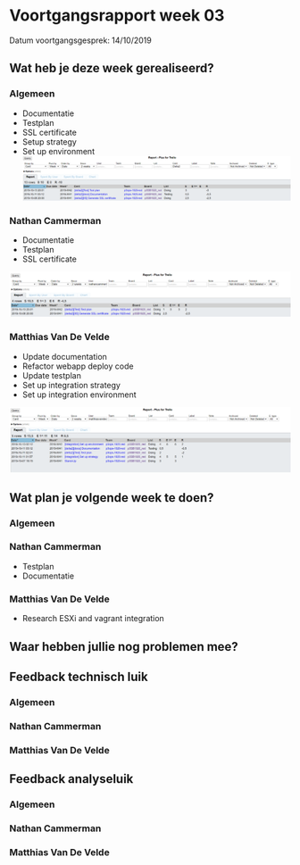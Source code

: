 # Voortgangsrapport week 03

Datum voortgangsgesprek: 14/10/2019


## Wat heb je deze week gerealiseerd?

### Algemeen

* Documentatie 
* Testplan
* SSL certificate
* Setup strategy
* Set up environment
![Time-per-assignment](images/week03-time-per-assignment.png)


### Nathan Cammerman

* Documentatie 
* Testplan
* SSL certificate

![Time-registration-week03-nathanwammerman](images/week03-nathancammerman.png)


### Matthias Van De Velde

* Update documentation
* Refactor webapp deploy code 
* Update testplan
* Set up integration strategy
* Set up integration environment


![Time-registration-week03-matthiasvandevelde](images/week03-matthiasvandevelde.png)  


## Wat plan je volgende week te doen?

### Algemeen

### Nathan Cammerman

* Testplan
* Documentatie


### Matthias Van De Velde

* Research ESXi and vagrant integration


## Waar hebben jullie nog problemen mee?


## Feedback technisch luik

### Algemeen

### Nathan Cammerman

### Matthias Van De Velde


## Feedback analyseluik

### Algemeen

### Nathan Cammerman

### Matthias Van De Velde

